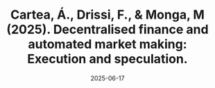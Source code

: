 ---
title: "Cartea, Á., Drissi, F., & Monga, M  (2025). Decentralised finance and automated market making: Execution and speculation."
collection: publications
permalink: /publications/amm_execution
excerpt: #'This paper is about the number 3. The number 4 is left for future work.'
date: 2025-06-17
venue: 'Journal of Economic Dynamics and Control.'
paperurl: ''
citation: 'Cartea, Á., Drissi, F., & Monga, M. (2023). Decentralised finance and automated market making: Execution and speculation. <i>Journal of Economic Dynamics and Control</i>'
---